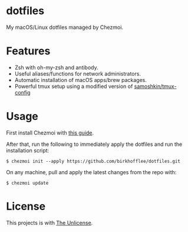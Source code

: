 # dotfiles
My macOS/Linux dotfiles managed by Chezmoi.

# Features
* Zsh with oh-my-zsh and antibody.
* Useful aliases/functions for network administrators.
* Automatic installation of macOS apps/brew packages.
* Powerful tmux setup using a modified version of [samoshkin/tmux-config](https://github.com/samoshkin/tmux-config)

# Usage
First install Chezmoi with [this guide](https://github.com/twpayne/chezmoi/blob/master/docs/INSTALL.md#one-line-package-install).

After that, run the following to immediately apply the dotfiles and run the installation script:
```
$ chezmoi init --apply https://github.com/birkhofflee/dotfiles.git
```

On any machine, pull and apply the latest changes from the repo with:
```
$ chezmoi update
```

# License
This projects is with [The Unlicense](LICENSE).
